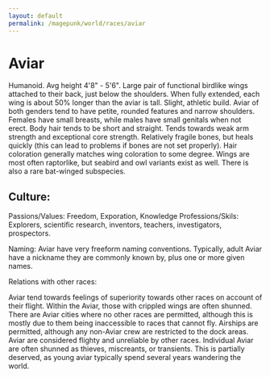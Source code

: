 ```yaml
---
layout: default
permalink: /magepunk/world/races/aviar
---
```


# Aviar

Humanoid. Avg height 4'8" - 5'6". Large pair of functional birdlike wings attached to their back, just below the shoulders. When fully extended, each wing is about 50% longer than the aviar is tall.
Slight, athletic build. Aviar of both genders tend to have petite, rounded features and narrow shoulders. Females have small breasts, while males have small genitals when not erect. Body hair tends to be short and straight. Tends towards weak arm strength and exceptional core strength.
Relatively fragile bones, but heals quickly (this can lead to problems if bones are not set properly).
Hair coloration generally matches wing coloration to some degree.
Wings are most often raptorlike, but seabird and owl variants exist as well. There is also a rare bat-winged subspecies.

## Culture:

Passions/Values: Freedom, Exporation, Knowledge
Professions/Skils: Explorers, scientific research, inventors, teachers, investigators, prospectors.

Naming:
Aviar have very freeform naming conventions. 
Typically, adult Aviar have a nickname they are commonly known by, plus one or more given names. 

Relations with other races:

Aviar tend towards feelings of superiority towards other races on account of their flight. Within the Aviar, those with crippled wings are often shunned.
There are Aviar cities where no other races are permitted, although this is mostly due to them being inaccessible to races that cannot fly. Airships are permitted, although any non-Aviar crew are restricted to the dock areas.
Aviar are considered flighty and unreliable by other races.
Individual Aviar are often shunned as thieves, miscreants, or transients. This is partially deserved, as young aviar typically spend several years wandering the world.